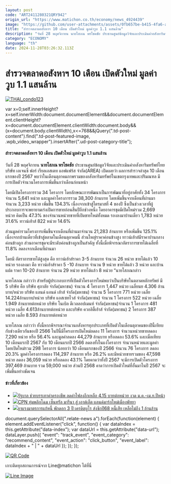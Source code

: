 ```yaml
---
layout: post
code: "ART2411280321QRY942"
origin_url: "https://www.matichon.co.th/economy/news_4924439"
image: "https://github.com/user-attachments/assets/0fb657be-b415-4fa6-ae53-6017f71e3fe6"
title: "สำรวจตลาดอสังหาฯ 10 เดือน เปิดตัวใหม่ มูลค่าวูบ 1.1 แสนล้าน"
description: "วันที่ 28 พฤศจิกายน นายโสภณ พรโชคชัย ประธานศูนย์ข้อมูลวิจัยและประเมินค่าอสังหาริมทรัพย์ไทย บริษัท เอเจนซี่ ฟอร์ เรียลเอสเตท แอฟแฟร์ส จำกัด(AREA) เปิดเผยว่า"
category: "ECONOMY"
language: "th"
date: 2024-11-28T03:26:32.113Z
---
```


# สำรวจตลาดอสังหาฯ 10 เดือน เปิดตัวใหม่ มูลค่าวูบ 1.1 แสนล้าน

[![](https://www.matichon.co.th/wp-content/uploads/2024/11/THAI_condo123-1.jpg "THAI_condo123")](https://www.matichon.co.th/wp-content/uploads/2024/11/THAI_condo123-1.jpg)

var x=0;self.innerHeight?x=self.innerWidth:document.documentElement&&document.documentElement.clientHeight?x=document.documentElement.clientWidth:document.body&&(x=document.body.clientWidth),x<=768&&jQuery(".td-post-content").find(".td-post-featured-image, .wpb\_video\_wrapper").insertAfter(".ud-post-category-title");

#### **สำรวจตลาดอสังหาฯ 10 เดือน เปิดตัวใหม่ มูลค่าวูบ 1.1 แสนล้าน**

วันที่ 28 พฤศจิกายน **นายโสภณ พรโชคชัย** ประธานศูนย์ข้อมูลวิจัยและประเมินค่าอสังหาริมทรัพย์ไทย บริษัท เอเจนซี่ ฟอร์ เรียลเอสเตท แอฟแฟร์ส จำกัด(AREA) เปิดเผยว่า ผลการสำรวจล่าสุด 10 เดือนแรกของปี 2567 พบว่าในเดือนตุลาคมภาพรวมของอสังหาริมทรัพย์ในเขตกรุงเทพและปริมณฑล มีการเปิดตัวจำนวนโครงการเพิ่มขึ้นกว่าเดือนก่อนหน้า

โดยมีเปิดโครงการรวม 34 โครงการ โดยลักษณะการพัฒนาเป็นการพัฒนาที่อยู่อาศัยทั้ง 34 โครงการ จำนวน 5,641 หน่วย และมูลค่าโครงการรวม 38,300 ล้านบาท โดยเพิ่มขึ้นจากเดือนที่ผ่านมาจำนวน 3,233 หน่วย เพิ่มขึ้น 134.3% เนื่องจากเข้าสู่ไตรมาสที่ 4 ของปี ซึ่งเป็นช่วงเวลาที่ผู้ประกอบการจะพยายามเร่งเปิดการขายก่อนสิ้นปีอีกช่วงหนึ่ง โดยอาคารชุดมีเปิดใหม่รวม 2,669 หน่วย คิดเป็น 47.3% ของจำนวนหน่วยขายที่เปิดขายใหม่ทั้งหมด รองลงมาบ้านเดี่ยว 1,783 หน่วย 31.6% ทาวน์เฮ้าส์ 822 หน่วย 14.6%

ส่วนมูลค่ารวมโครงการเพิ่มขึ้นจากเดือนที่ผ่านมาจำนวน 21,283 ล้านบาท หรือเพิ่มขึ้น 125.1% เนื่องจากบ้านเดี่ยวที่เข้าสู่ตลาดในเดือนตุลาคมนี้ ส่วนใหญ่ราคาค่อนข้างสูง ทาวน์เฮ้าส์มีราคาปานกลางค่อนข้างถูก ส่วนอาคารชุดจะมีระดับค่อนข้างถูกเป็นสำคัญ ทั้งนี้เมื่อพิจารณาอัตราการขายได้เฉลี่ยที่ 11.8% ลดลงจากเดือนที่ผ่านมา

โดยมี อัตราการขายได้สูงสุด คือ ทาวน์เฮ้าส์ราคา 3-5 ล้านบาท จำนวน 26 หน่วย ขายได้แล้ว 10 หน่วย รองลงมา คือ ทาวน์เฮ้าส์ราคา 5 -10 ล้านบาท จำนวน 9 หน่วย ขายได้แล้ว 3 หน่วย และบ้านแฝด ราคา 10-20 ล้านบาท จำนวน 29 หน่วย ขายได้แล้ว 8 หน่วย “นายโสภณกล่าว

นายโสภณ กล่าวว่า สำหรับผู้ประกอบการที่เปิดตัวโครงการใหม่พบว่าเป็นบริษัทในตลาดหลักทรัพย์ มี 5 บริษัท คือ บริษัท ศุภาลัย จำกัด(มหาชน) จำนวน 4 โครงการ 1,447 หน่วย เฉลี่ยนย 4.306 ล้านบาท/หน่วย บริษัท แลนด์ แอนด์ เฮ้าส์ จำกัด(มหาชน) จำนวน 5 โครงการ 771 หน่วย เฉลี่ย 14.224ล้านบาท/หน่วย บริษัท แอสเซทไวส์ จำกัด(มหาชน) จำนวน 1 โครงการ 522 หน่วย เฉลี่ย 1.949 ล้านบาทต่อหน่วย บริษัท โนเบิล ดีเวลลอปเมนท์ จำกัด(มหาชน)จำนวน 1 โครงการ 481 หน่วย เฉลี่ย 4.613ล้านบาทต่อหน่วย และบริษัท ควอลิตี้เฮ้าส์ จำกัด(มหาชน) 2 โครงการ 387 หน่วย เฉลี่ย 8.593 ล้านบาทต่อหน่วย

นายโสภณ กล่าวว่า ทั้งนี้หากพิจารณาจำนวนอสังหาฯทุกประเภทที่เปิดตัวในเดือนตุลาคมของปีนี้เทียบกับช่วงเดียวกันของปี 2566 ในปีนี้มีโครงการเปิดใหม่ลดลง 11 โครงการ จำนวนหน่วยขายลดลง 7,290 หน่วย หรือ 56.4% และมูลค่าลดลง 44,279 ล้านบาท หรือลดลง 53.6% และเมื่อเทียบ 10 เดือนแรกปี 2567 กับ 10 เดือนแรกปี 2566 ลดลงทั้งในแง่โครงการ จำนวนหน่วยและมูลค่า โดยเปิดใหม่รวม 298 โครงการ น้อยกว่า 10 เดือนแรกของปี 2566 จำนวน 76 โครงการ ลดลง 20.3% มูลค่าโครงการลดลง 114,297 ล้านบาท หรือ 26.2% และมีหน่วยขายรวมของ 47,598 หน่วย ลดลง 36,059 หน่วย หรือลดลง 43.1% โดยคาดว่าทั้งปี 2567 จะมีการเปิดตัวโครงการ 397,469 ล้านบาท รวม 59,000 หน่วย ส่วนปี 2568 คาดว่าการเปิดตัวใหม่ที่อั้นมาในปี 2567 จะเพิ่มขึ้นอย่างชัดเจน

#### ข่าวที่เกี่ยวข้อง

*   [![](https://www.matichon.co.th/wp-content/uploads/2024/11/728-358.jpg)รัฐบาล ช่วยบรรเทาค่าครองชีพ ลดค่าไฟลงอีกเหลือ 4.15 บาทต่อหน่วย งวด ม.ค.-เม.ย.ปีหน้า](https://www.matichon.co.th/economy/news_4923977)
*   [![](https://www.matichon.co.th/wp-content/uploads/2024/11/gvhp25-wed.jpg)CPN ทุ่มพลิกโฉม เซ็นทรัล มารีนา สู่ เอาต์เล็ต แลนด์มาร์กใหม่เมืองพัทยา](https://www.matichon.co.th/economy/news_4924005)
*   [![](https://www.matichon.co.th/wp-content/uploads/2024/11/gvhp24-wed.jpg)ยาแรงมาตรการแก้หนี้ พักดอก 3 ปี เครดิตบูโร ส่งซิกปี68 หนี้เสีย เหลือไม่ถึง 1 ล้านล้าน](https://www.matichon.co.th/economy/news_4923997)

document.querySelectorAll(".relate-news a").forEach(function(element) { element.addEventListener("click", function() { var dataIndex = this.getAttribute("data-index"); var dataUrl = this.getAttribute("data-url"); dataLayer.push({ "event": "track\_event", "event\_category": "recommend\_content", "event\_action": "click\_button", "event\_label": dataIndex + " | " + dataUrl }); }); });

[![QR Code](https://www.matichon.co.th/wp-content/uploads/2023/07/wob1371z.jpg)](https://lin.ee/ht0nDxX)

เกาะติดทุกสถานการณ์จาก Line@matichon ได้ที่นี่

[![Line Image](https://www.matichon.co.th/wp-content/uploads/2023/07/th.png)](https://lin.ee/ht0nDxX)